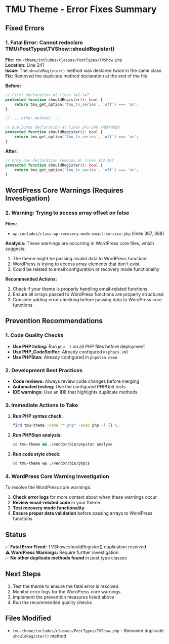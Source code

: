 # TMU Theme - Error Fixes Summary

## Fixed Errors

### 1. Fatal Error: Cannot redeclare TMU\PostTypes\TVShow::shouldRegister()

**File:** `tmu-theme/includes/classes/PostTypes/TVShow.php`  
**Location:** Line 241  
**Issue:** The `shouldRegister()` method was declared twice in the same class  
**Fix:** Removed the duplicate method declaration at the end of the file  

**Before:**
```php
// First declaration at lines 142-147
protected function shouldRegister(): bool {
    return tmu_get_option('tmu_tv_series', 'off') === 'on';
}

// ... other methods ...

// Duplicate declaration at lines 241-246 (REMOVED)
protected function shouldRegister(): bool {
    return tmu_get_option('tmu_tv_series', 'off') === 'on';
}
```

**After:**
```php
// Only one declaration remains at lines 142-147
protected function shouldRegister(): bool {
    return tmu_get_option('tmu_tv_series', 'off') === 'on';
}
```

## WordPress Core Warnings (Requires Investigation)

### 2. Warning: Trying to access array offset on false
**Files:** 
- `wp-includes/class-wp-recovery-mode-email-service.php` (lines 367, 368)

**Analysis:** These warnings are occurring in WordPress core files, which suggests:
1. The theme might be passing invalid data to WordPress functions
2. WordPress is trying to access array elements that don't exist
3. Could be related to email configuration or recovery mode functionality

**Recommended Actions:**
1. Check if your theme is properly handling email-related functions
2. Ensure all arrays passed to WordPress functions are properly structured
3. Consider adding error checking before passing data to WordPress core functions

## Prevention Recommendations

### 1. Code Quality Checks
- **Use PHP linting:** Run `php -l` on all PHP files before deployment
- **Use PHP_CodeSniffer:** Already configured in `phpcs.xml`
- **Use PHPStan:** Already configured in `phpstan.neon`

### 2. Development Best Practices
- **Code reviews:** Always review code changes before merging
- **Automated testing:** Use the configured PHPUnit tests
- **IDE warnings:** Use an IDE that highlights duplicate methods

### 3. Immediate Actions to Take
1. **Run PHP syntax check:**
   ```bash
   find tmu-theme -name "*.php" -exec php -l {} \;
   ```

2. **Run PHPStan analysis:**
   ```bash
   cd tmu-theme && ./vendor/bin/phpstan analyse
   ```

3. **Run code style check:**
   ```bash
   cd tmu-theme && ./vendor/bin/phpcs
   ```

### 4. WordPress Core Warning Investigation
To resolve the WordPress core warnings:

1. **Check error logs** for more context about when these warnings occur
2. **Review email-related code** in your theme
3. **Test recovery mode functionality** 
4. **Ensure proper data validation** before passing arrays to WordPress functions

## Status
✅ **Fatal Error Fixed:** TVShow::shouldRegister() duplication resolved  
⚠️ **WordPress Warnings:** Require further investigation  
✅ **No other duplicate methods found** in post type classes  

## Next Steps
1. Test the theme to ensure the fatal error is resolved
2. Monitor error logs for the WordPress core warnings
3. Implement the prevention measures listed above
4. Run the recommended quality checks

## Files Modified
- `tmu-theme/includes/classes/PostTypes/TVShow.php` - Removed duplicate `shouldRegister()` method